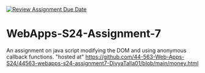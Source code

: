 [![Review Assignment Due Date](https://classroom.github.com/assets/deadline-readme-button-24ddc0f5d75046c5622901739e7c5dd533143b0c8e959d652212380cedb1ea36.svg)](https://classroom.github.com/a/cdqffI9o)
# WebApps-S24-Assignment-7
An assignment on java script modifying the DOM and using anonymous callback functions.
"hosted at" https://github.com/44-563-Web-Apps-S24/44563-webapps-s24-assignment7-DivyaTalla01/blob/main/money.html

